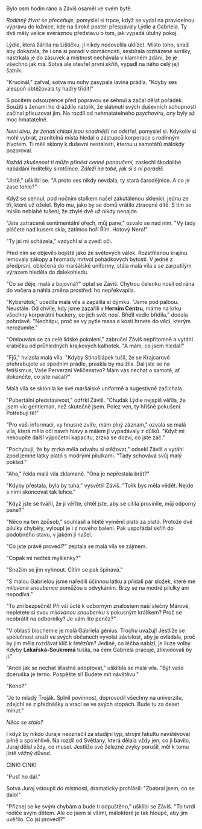 #

Bylo osm hodin ráno a Záviš osaměl ve svém bytě.

*Rodinný život se přeceňuje,* pomyslel si trpce, když se vydal na pravidelnou výpravu do ložnice, kde na široké posteli přespávaly Lýdie a Gabriela. Ty dvě měly velice svéráznou představu o tom, jak vypadá útulný pokoj.

Lýdie, která žárlila na Lištičku, jí nikdy nedovolila uklízet. Místo toho, snad aby dokázala, že i ona si poradí v domácnosti, sesbírala rozházené svršky, nastrkala je do zásuvek a místnost nechávala v klamném zdání, že je všechno jak má. Sotva ale otevřel první skříň, vypadl na něho celý její šatník.

"Krucinál," zařval, sotva mu nohy zasypala lavina prádla. "Kdyby ses alespoň obtěžovala ty hadry třídit!"

S pocitem odsouzence před popravou se sehnul a začal dělat pořádek. Soužití s ženami ho dráždilo natolik, že slábnutí svých duševních schopností začínal přisuzovat jim. Na rozdíl od nehmatatelného *psychoviru*, ony byly až moc hmatatelné.

*Není divu, že ženatí chlapi jsou snadnější na odstřel,* pomyslel si. Kdykoliv si mohl vybrat, zranitelná místa hledal o zástupců korporace s rodinným životem. Ti měli sklony k duševní nestálosti, kterou u samotářů málokdy pozoroval. 

*Každá zkušenost ti může přinést cenné ponaučení,* zaslechl škodolibé nabádání ředitelky sirotčince. *Záleží na tobě, jak si s ní poradíš.*

"Jistě," ušklíbl se. "A proto ses nikdy nevdala, ty stará čarodějnice. A co je zase tohle?"

Když se sehnul, pod nočním stolkem našel zakutálenou sklenici, jednu ze tří, které už oželel. Bylo mu, jako by se domů vrátilo ztracené dítě. S tím se mísilo neblahé tušení, že zbylé dvě už nikdy nenajde.

"Jste zatraceně sentimentální ořech, můj pane," ozvalo se nad ním. "Vy tady pláčete nad kusem skla, zatímco hoří Řím. Hotový Nero!"

"Ty jsi mi scházela," vzdychl si a zvedl oči.

Před ním se objevilo bojiště jako ze světových válek. Rozstřílenou krajinu lemovaly zákopy a hromady mrtvol pohádkových bytostí. V jedné z předprsní, oblečená do maršálské uniformy, stála malá víla a se zarputilým výrazem hleděla do dalekohledu.

"Co se děje, malá a bojovná?" optal se Záviš. Chytrou čelenku nosil od rána do večera a náhlá změna prostředí ho nepřekvapila.

"Kyberútok," ucedila malá víla a zapálila si dýmku. "Jsme pod palbou. Neustále. Od chvíle, kdy jsme zazářili v **Herním Centru**, máme na krku všechny korporátní hackery, co jich svět nosí. Břídil vedle břídila," dodala pohrdavě. "Nechápu, proč se vy pytle masa a kostí hrnete do věcí, kterým nerozumíte."

"Omlouvám se za celé lidské pokolení," zabručel Záviš nepřítomně a vytáhl krabičku od průhledných krajkových kalhotek. "A mám, co jsem hledal!"

"Fjů," hvízdla malá víla. "Kdyby Stínošlápek tušil, že se Krajcarové přehrabujete ve spodním prádle, praskla by mu žíla. Dal jste se na fetišismus, Vaše Perverzní Veličenstvo? Mám vás nechat o samotě, ať dokončíte, co jste načal?"

Malá víla se sklonila ke své maršálské uniformě a sugestivně začichala.

"Pubertální představivost," odfrkl Záviš. "Chudák Lýdie nejspíš věřila, že jsem víc gentleman, než skutečně jsem. Polez ven, ty hříšné pokušení. Potřebuji tě!"

"Pro vaši informaci, vy hnusné zvíře, mám plný záznam," ozvala se malá víla, která měla oči navrh hlavy a málem jí vypadávaly z důlků. "Když mi nekoupíte další výpočetní kapacitu, zrzka se dozví, co jste zač."

"Pochybuji, že by zrzka měla odvahu si stěžovat," odsekl Záviš a vytáhl zpod jemné látky plató s modrými pilulkami. "Tady schovává svůj malý poklad."

"Aha," řekla malá víla zklamaně. "Ona je nepřestala brát?"

"Kdyby přestala, byla by tuhá," vysvětlil Záviš. "Tolik bys měla vědět. Nejde s nimi skoncovat tak lehce."

"Když jste se tvářil, že ji věříte, chtěl jste, aby se cítila provinile, můj odporný pane?"

"Něco na ten způsob," souhlasil a hbitě vyměnil plató za plató. Protože dvě pilulky chyběly, vyloupl je i z nového balení. Pak uspořádal skříň do podobného stavu, v jakém ji našel.

"Co jste právě provedl?" zeptala se malá víla se zájmem.

"Copak mi nečteš myšlenky?"

"Snažím se jim vyhnout. Cítím se pak špinavá."

"S malou Gabrielou jsme naředili účinnou látku a přidali pár složek, které mé *milované snoubence* pomůžou s odvykáním. Brzy se na modré pilulky ani nepodívá."

"To zní bezpečně! Při vší úctě k odborným znalostem naší slečny Márové, nepletete si svou *milovanou snoubenku* s pokusným králíkem? Proč se neobrátit na odborníky? Je vám líto peněz?"

"V oblasti biochemie je malá Gabriela génius. Trochu uvažuj! Jestliže se společnost snaží ve svých občanech  vyvolat závislost, aby je ovládala, proč by jim měla rozdávat klíč k řetězům? Jediné, co léčba nabízí, je iluze volby. Kdyby **Lékařská-Soukromá** tušila, na čem Gabriela pracuje, zlikvidovali by ji."

"Aneb jak se nechat šťastně adoptovat," ušklíbla se malá víla. "Být vaše dceruška je terno. Pospěšte si! Budete mít návštěvu."

"Koho?"

"Je to mladý Troják. Splnil povinnost, doprovodil všechny na univerzitu, zdejchl se z přednášky a vrací se ve svých stopách. Bude tu za deset minut."

*Něco se stalo?*

I když by nikdo Juraje neoznačil za studijní typ, strojní fakultu navštěvoval pilně a spolehlivě. Na rozdíl od Světlany, která dělala vždy jen, co ji bavilo, Juraj dělal vždy, co musel. Jestliže své železné zvyky porušil, měl k tomu jistě vážný důvod.

CINK! CINK!

"Pusť ho dál."

Sotva Juraj vstoupil do místnosti, dramaticky prohlásil: "Zbabral jsem, co se dalo!"

"Přiznej se ke svým chybám a bude ti odpuštěno," ušklíbl se Záviš. "To tvrdí rodiče svým dětem. Ale co jsem si všiml, málokteré je tak hloupé, aby jim uvěřilo. Co jsi provedl?"